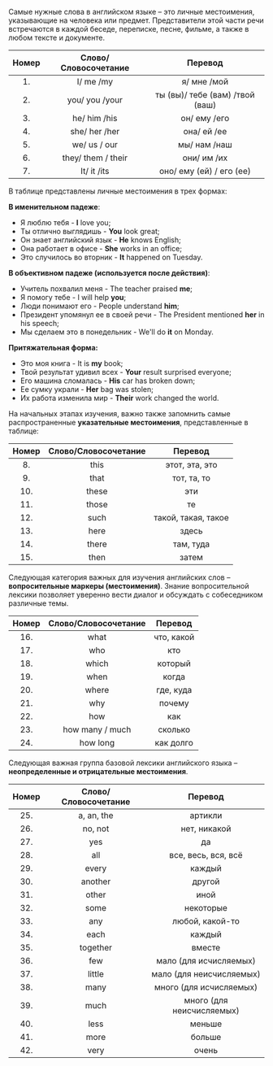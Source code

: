 Самые нужные слова в английском языке – это личные местоимения, указывающие на человека или предмет. Представители этой части речи встречаются в каждой беседе, переписке, песне, фильме, а также в любом тексте и документе.

|Номер|Слово/Словосочетание|Перевод|
|:--:|:--:|:--:|
|1.|	I/ me /my|	я/ мне /мой|
|2.|	you/ you /your|	ты (вы)/ тебе (вам) /твой (ваш)|
|3.|	he/ him /his|	он/ ему /его|
|4.|	she/ her /her| она/ ей /ее|
|5.|	we/ us / our|	мы/ нам /наш|
|6.| they/ them / their| они/ им /их|
|7.| It/ it /its| оно/ ему (ей) / его (ее)|

В таблице представлены личные местоимения в трех формах:

**В именительном падеже**:

+ Я люблю тебя - **I** love you;
+ Ты отлично выглядишь - **You** look great;
+ Он знает английский язык - **He** knows English;
+ Она работает в офисе - **She** works in an office;
+ Это случилось во вторник - **It** happened on Tuesday.
  
**В объективном падеже (используется после действия)**:

+ Учитель похвалил меня - The teacher praised **me**;
+ Я помогу тебе - I will help **you**;
+ Люди понимают его - People understand **him**;
+ Президент упомянул ее в своей речи - The President mentioned **her** in his speech;
+ Мы сделаем это в понедельник - We'll do **it** on Monday.

**Притяжательная форма:**

+ Это моя книга - It is **my** book;
+ Твой результат удивил всех - **Your** result surprised everyone;
+ Его машина сломалась - **His** car has broken down;
+ Ее сумку украли - **Her** bag was stolen;
+ Их работа изменила мир - **Their** work changed the world.

На начальных этапах изучения, важно также запомнить самые распространенные **указательные местоимения**, представленные в таблице:

|Номер|Слово/Словосочетание|Перевод|
|:--:|:--:|:--:|
|8.| this|	этот, эта, это|
|9.|	that|	тот, та, то|
|10.|	these|	эти|
|11.|	those|	те|
|12.|	such|	такой, такая, такое|
|13.|	here|	здесь|
|14.|	there|	там, туда|
|15.|	then|	затем|

Следующая категория важных для изучения английских слов – **вопросительные маркеры (местоимения)**. Знание вопросительной лексики позволяет уверенно вести диалог и обсуждать с собеседником различные темы.

|Номер|Слово/Словосочетание|Перевод|
|:--:|:--:|:--:|
|16.|	what|	что, какой|
|17.|	who| кто|
|18.|	which|	который|
|19.|	when|	когда|
|20.|	where|	где, куда|
|21.|	why| почему|
|22.|	how|	как|
|23.|	how many / much| сколько|
|24.|	how long| как долго|

Следующая важная группа базовой лексики английского языка – **неопределенные и отрицательные местоимения**.

|Номер|Слово/Словосочетание|Перевод|
|:--:|:--:|:--:|
|25.|	a, an, the|	артикли|
|26.|	no, not|	нет, никакой|
|27.|	yes|	да|
|28.	|all|	все, весь, вся, всё|
|29.|	every|	каждый|
|30.|	another|	другой|
|31.|	other|	иной|
|32.|	some|	некоторые|
|33.|	any|	любой, какой-то|
|34.|	each|	каждый|
|35.|	together|	вместе|
|36.|	few|	мало (для исчисляемых)|
|37.|	little|	мало (для неисчисляемых)|
|38.|	many|	много (для исчисляемых)|
|39.|	much|	много (для неисчисляемых)|
|40.|	less|	меньше|
|41.|	more|	больше|
|42.|	very|	очень|
